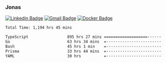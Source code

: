 ### Jonas
[![Linkedin Badge](https://img.shields.io/badge/-Jonas%20Neto-9933F7?style=flat-square&logo=Linkedin&logoColor=white&link=https://www.linkedin.com/in/jonas-nogueira-neto/)](https://www.linkedin.com/in/jonas-nogueira-neto/)
[![Gmail Badge](https://img.shields.io/badge/-nogueiraneto.jonas@gmail.com-9933F7?style=flat-square&logo=Gmail&logoColor=white&link=mailto:nogueiraneto.jonas@gmail.com)](mailto:nogueiraneto.jonas@gmail.com)
[![Docker Badge](https://img.shields.io/badge/-DockerHub-9933F7?style=flat-square&logo=Docker&logoColor=white&link=https://hub.docker.com/u/jonasssneto)](https://hub.docker.com/u/jonasssneto)


<!--START_SECTION:waka-->

```txt
Total Time: 1,194 hrs 45 mins

TypeScript                 895 hrs 27 mins ===================······   74.21 %
Go                         63 hrs 34 mins  =························   05.27 %
Bash                       45 hrs 1 min    =························   03.73 %
Prisma                     33 hrs 44 mins  =························   02.80 %
YAML                       30 hrs          =························   02.49 %
```

<!--END_SECTION:waka-->
###
